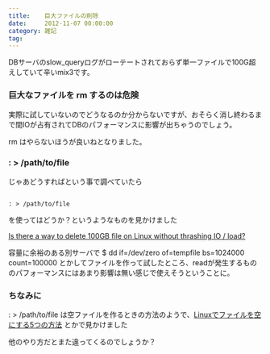 ```yaml
---
title:    巨大ファイルの削除
date:     2012-11-07 00:00:00
category: 雑記
tag:
---
```


DBサーバのslow_queryログがローテートされておらず単一ファイルで100G超えしていて辛いmix3です。

### 巨大なファイルを rm するのは危険

実際に試していないのでどうなるのか分からないですが、おそらく消し終わるまで間IOが占有されてDBのパフォーマンスに影響が出ちゃうのでしょう。

rm はやらないほうが良いねとなりました。

### : > /path/to/file

じゃあどうすればという事で調べていたら

<pre><code>
: > /path/to/file
</code></pre>

を使ってはどうか？というようなものを見かけました

[Is there a way to delete 100GB file on Linux without thrashing IO / load?](http://serverfault.com/questions/336917/is-there-a-way-to-delete-100gb-file-on-linux-without-thrashing-io-load)

容量に余裕のある別サーバで $ dd if=/dev/zero of=tempfile bs=1024000 count=100000 とかしてファイルを作って試したところ、readが発生するもののパフォーマンスにはあまり影響は無い感じで使えそうということに。

### ちなみに

: > /path/to/file は空ファイルを作るときの方法のようで、[Linuxでファイルを空にする5つの方法](http://d.hatena.ne.jp/japanrock_pg/20100212/1265972572) とかで見かけました

他のやり方だとまた違ってくるのでしょうか？

